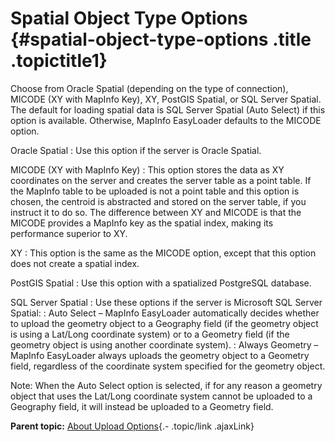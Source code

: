 Spatial Object Type Options {#spatial-object-type-options .title .topictitle1}
===========================

<div class="body conbody">

Choose from <span class="ph uicontrol">Oracle Spatial</span> (depending on the type of connection), <span class="ph uicontrol">MICODE</span> (XY with MapInfo Key), <span class="ph uicontrol">XY</span>, <span class="ph uicontrol">PostGIS Spatial</span>, or <span class="ph uicontrol">SQL Server Spatial</span>. The default for loading spatial data is <span class="ph uicontrol">SQL Server Spatial (Auto Select)</span> if this option is available. Otherwise, MapInfo EasyLoader defaults to the <span class="ph uicontrol">MICODE</span> option.

<span class="ph uicontrol">Oracle Spatial</span>
:   Use this option if the server is Oracle Spatial.

<span class="ph uicontrol">MICODE (XY with MapInfo Key)</span>
:   This option stores the data as XY coordinates on the server and creates the server table as a point table. If the MapInfo table to be uploaded is not a point table and this option is chosen, the centroid is abstracted and stored on the server table, if you instruct it to do so. The difference between <span class="ph uicontrol">XY</span> and <span class="ph uicontrol">MICODE</span> is that the <span class="ph uicontrol">MICODE</span> provides a MapInfo key as the spatial index, making its performance superior to <span class="ph uicontrol">XY</span>.

<span class="ph uicontrol">XY</span>
:   This option is the same as the <span class="ph uicontrol">MICODE</span> option, except that this option does not create a spatial index.

<span class="ph uicontrol">PostGIS Spatial</span>
:   Use this option with a spatialized <span class="ph uicontrol">PostgreSQL</span> database.

<span class="ph uicontrol">SQL Server Spatial</span>
:   Use these options if the server is Microsoft SQL Server Spatial:
:   <span class="ph uicontrol">Auto Select</span> – MapInfo EasyLoader automatically decides whether to upload the geometry object to a Geography field (if the geometry object is using a Lat/Long coordinate system) or to a Geometry field (if the geometry object is using another coordinate system).
:   <span class="ph uicontrol">Always Geometry</span> – MapInfo EasyLoader always uploads the geometry object to a Geometry field, regardless of the coordinate system specified for the geometry object.

<div class="note note">

<span class="notetitle">Note:</span> When the <span class="ph uicontrol">Auto Select</span> option is selected, if for any reason a geometry object that uses the Lat/Long coordinate system cannot be uploaded to a Geography field, it will instead be uploaded to a Geometry field.

</div>

</div>

<div class="related-links" functx="http://www.functx.com">

<div class="related-links-title">

</div>

<div class="familylinks">

<div class="parentlink">

**Parent topic:** [About Upload Options](guide/uploading/../../guide/uploading/aboutuploadoptions.html){.- .topic/link .ajaxLink}

</div>

</div>

</div>
